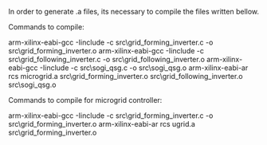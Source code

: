 In order to generate .a files, its necessary to compile the files written bellow.

Commands to compile:

arm-xilinx-eabi-gcc -Iinclude -c src\grid_forming_inverter.c -o src\grid_forming_inverter.o
arm-xilinx-eabi-gcc -Iinclude -c src\grid_following_inverter.c -o src\grid_following_inverter.o
arm-xilinx-eabi-gcc -Iinclude -c src\sogi_qsg.c -o src\sogi_qsg.o
arm-xilinx-eabi-ar rcs microgrid.a src\grid_forming_inverter.o src\grid_following_inverter.o src\sogi_qsg.o

Commands to compile for microgrid controller:

arm-xilinx-eabi-gcc -Iinclude -c src\grid_forming_inverter.c -o src\grid_forming_inverter.o
arm-xilinx-eabi-ar rcs ugrid.a src\grid_forming_inverter.o